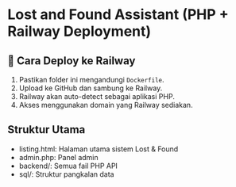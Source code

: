 # Lost and Found Assistant (PHP + Railway Deployment)

## 🚀 Cara Deploy ke Railway
1. Pastikan folder ini mengandungi `Dockerfile`.
2. Upload ke GitHub dan sambung ke Railway.
3. Railway akan auto-detect sebagai aplikasi PHP.
4. Akses menggunakan domain yang Railway sediakan.

## Struktur Utama
- listing.html: Halaman utama sistem Lost & Found
- admin.php: Panel admin
- backend/: Semua fail PHP API
- sql/: Struktur pangkalan data
